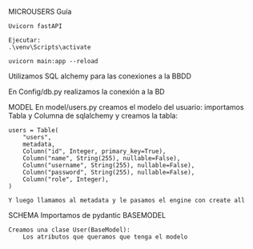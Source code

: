 MICROUSERS Guía

	Uvicorn fastAPI 
	
	Ejecutar: 
	.\venv\Scripts\activate 
	
	uvicorn main:app --reload
	
Utilizamos SQL alchemy para las conexiones a la BBDD

En Config/db.py realizamos la conexión a la BD

MODEL
	En model/users.py creamos el modelo del usuario:
	importamos Tabla y Columna de sqlalchemy y creamos la tabla: 

	users = Table(
		"users",
		metadata,
		Column("id", Integer, primary_key=True),
		Column("name", String(255), nullable=False),
		Column("username", String(255), nullable=False),
		Column("password", String(255), nullable=False),
		Column("role", Integer),
	)

	Y luego llamamos al metadata y le pasamos el engine con create all

SCHEMA
	Importamos de pydantic BASEMODEL
	
	Creamos una clase User(BaseModel):
		Los atributos que queramos que tenga el modelo



